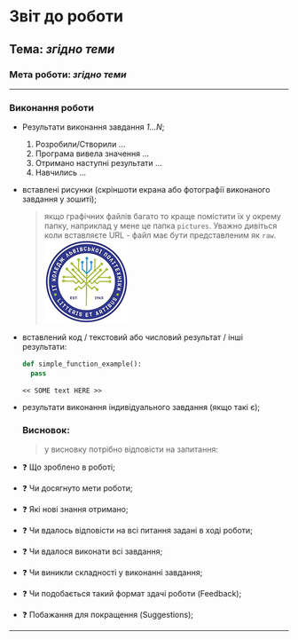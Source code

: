 # Звіт до роботи

## Тема: _згідно теми_

### Мета роботи: _згідно теми_

---

### Виконання роботи

- Результати виконання завдання *1...N*;
  
  1. Розробили/Створили ...
  2. Програма вивела значення ... 
  3. Отримано наступні результати ...
  4. Навчились ...

- вставлені рисунки (скріншоти екрана або фотографії виконаного завдання у зошиті);
  
  > якщо графічних файлів багато то краще помістити їх у окрему папку, наприклад у мене це папка `pictures`. Уважно дивіться коли вставляєте URL - файл має бути представленим як `raw`. 
  > ![alt text](https://github.com/BobasB/it_college/raw/main/reports/pictures/logo-lit.jpg "ІТ Коледж")

- вставлений код / текстовий або числовий результат / інші результати:
  
  ```python
  def simple_function_example():
    pass
  ```
  
  ```text
  << SOME text HERE >>
  ```

- результати виконання індивідуального завдання (якщо такі є);
  
  ### Висновок:
  
  > у висновку потрібно відповісти на запитання:

- :question: Що зроблено в роботі;

- :question: Чи досягнуто мети роботи;

- :question: Які нові знання отримано;

- :question: Чи вдалось відповісти на всі питання задані в ході роботи;

- :question: Чи вдалося виконати всі завдання;

- :question: Чи виникли складності у виконанні завдання;

- :question: Чи подобається такий формат здачі роботи (Feedback);

- :question: Побажання для покращення (Suggestions);

---
